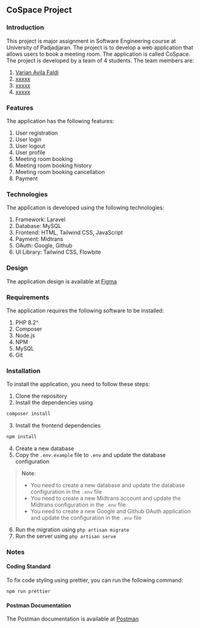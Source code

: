 ## CoSpace Project

### Introduction
This project is major assignment in Software Engineering course at University of Padjadjaran. The project is to develop a web application that allows users to book a meeting room. The application is called CoSpace. The project is developed by a team of 4 students. The team members are:
1. [Varian Avila Faldi](140810210055)
2. [xxxxx](140810210xxx)
3. [xxxxx](140810210xxx)
4. [xxxxx](140810210xxx)

### Features
The application has the following features:
1. User registration
2. User login
3. User logout
4. User profile
5. Meeting room booking
6. Meeting room booking history
7. Meeting room booking cancellation
8. Payment

### Technologies
The application is developed using the following technologies:
1. Framework: Laravel
2. Database: MySQL
3. Frontend: HTML, Tailwind CSS, JavaScript
4. Payment: Midtrans
5. OAuth: Google, Github
6. UI Library: Tailwind CSS, Flowbite

### Design
The application design is available at [Figma](#TODO)

### Requirements
The application requires the following software to be installed:
1. PHP 8.2^
2. Composer
3. Node.js
4. NPM
5. MySQL
6. Git

### Installation
To install the application, you need to follow these steps:
1. Clone the repository
2. Install the dependencies using 
```bash
composer install
```
3. Install the frontend dependencies
```bash
npm install
```
4. Create a new database
5. Copy the `.env.example` file to `.env` and update the database configuration
> **Note**: 
> - You need to create a new database and update the database configuration in the `.env` file
> - You need to create a new Midtrans account and update the Midtrans configuration in the `.env` file
> - You need to create a new Google and Github OAuth application and update the configuration in the `.env` file

6. Run the migration using `php artisan migrate`
7. Run the server using `php artisan serve`

### Notes
#### Coding Standard
To fix code styling using prettier, you can run the following command:
```bash
npm run prettier
```

#### Postman Documentation
The Postman documentation is available at [Postman](#TODO)
